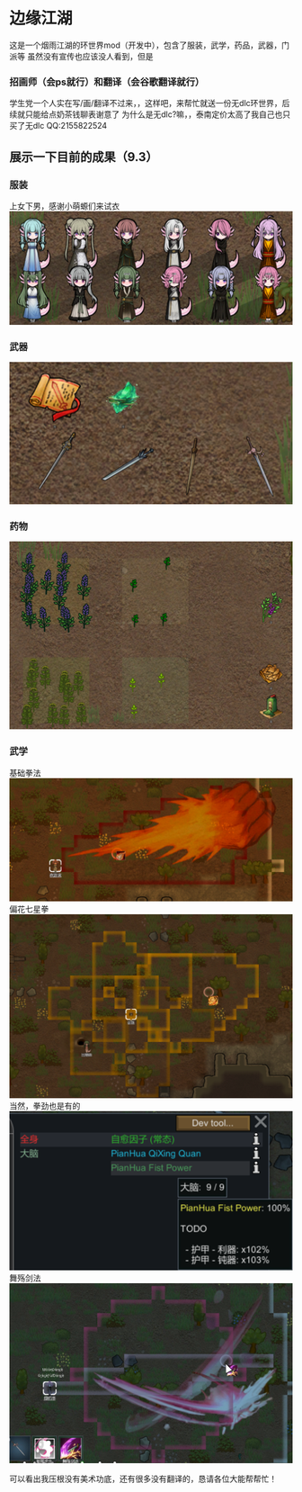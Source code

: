 # 边缘江湖
这是一个烟雨江湖的环世界mod（开发中），包含了服装，武学，药品，武器，门派等
虽然没有宣传也应该没人看到，但是
### 招画师（会ps就行）和翻译（会谷歌翻译就行）
学生党一个人实在写/画/翻译不过来，，这样吧，来帮忙就送一份无dlc环世界，后续就只能给点奶茶钱聊表谢意了
为什么是无dlc?嘛，，泰南定价太高了我自己也只买了无dlc
QQ:2155822524

## 展示一下目前的成果（9.3）
### 服装  
上女下男，感谢小萌螈们来试衣
![trousers ](Textures/readme/服装.png)
### 武器
![weapons ](Textures/readme/武器.png)
### 药物
![drugs ](Textures/readme/药物.png)
### 武学
基础拳法
![基础拳法 ](Textures/readme/基础拳法.png)
偏花七星拳
![偏花七星拳 ](Textures/readme/偏花七星拳.png)
当然，拳劲也是有的
![偏花拳劲 ](Textures/readme/偏花拳劲.png)
舞殇剑法
![舞殇剑法 ](Textures/readme/舞殇剑法.png)

可以看出我压根没有美术功底，还有很多没有翻译的，恳请各位大能帮帮忙！

